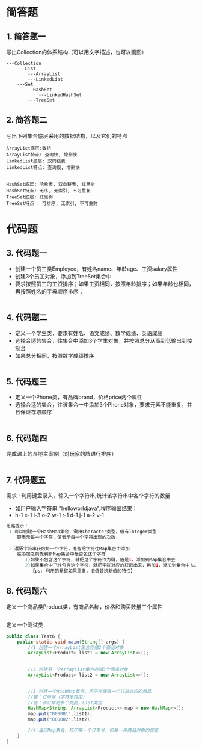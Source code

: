 

# 简答题

## 1. 简答题一

写出Collection的体系结构（可以用文字描述，也可以画图）

```
---Collection
    ---List
        ---ArrayList
        ---LinkedList
    ---Set
        --HashSet
            ---LinkedHashSet
        ---TreeSet

```



## 2. 简答题二

写出下列集合底层采用的数据结构，以及它们的特点

```properties
ArrayList底层:数组 
ArrayList特点: 查询快, 增删慢
LinkedList底层: 双向链表
LinkedList特点: 查询慢, 增删快


HashSet底层: 哈希表, 双向链表, 红黑树
HashSet特点: 无序, 无索引, 不可重复
TreeSet底层: 红黑树
TreeSet特点 : 可排序, 无索引, 不可重覅
```





# 代码题

## 3. 代码题一

- 创建一个员工类Employee，有姓名name、年龄age、工资salary属性
- 创建3个员工对象，添加到TreeSet集合中
- 要求按照员工的工资排序；如果工资相同，按照年龄排序；如果年龄也相同，再按照姓名的字典顺序排序；

```java

```

## 4. 代码题二

- 定义一个学生类，要求有姓名、语文成绩、数学成绩、英语成绩
- 选择合适的集合，往集合中添加3个学生对象，并按照总分从高到低输出到控制台
- 如果总分相同，按照数学成绩排序

```java

```



## 5. 代码题三

- 定义一个Phone类，有品牌brand，价格price两个属性
- 选择合适的集合，往该集合一中添加3个Phone对象，要求元素不能重复，并且保证存取顺序

```java

```



## 6. 代码题四

完成课上的斗地主案例（对玩家的牌进行排序）

```java

```



## 7. 代码题五

需求 :  利用键盘录入，输入一个字符串,统计该字符串中各个字符的数量 

- 如用户输入字符串:"helloworldjava",程序输出结果：
- h-1 e-1 l-3 o-2 w-1 r-1 d-1 j-1 a-2 v-1   

```java
思路提示：
 1.可以创建一个HashMap集合，键用Character类型，值有Integer类型	
 	键表示每一个字符，值表示每一个字符出现的次数
 	
 2.遍历字符串获取每一个字符，准备把字符往Map集合中添加
    在添加之前先判断Map集合中是否包这个字符
       1)如果不包含这个字符，就把这个字符作为键，值是1，添加到Map集合中去
       2)如果集合中已经包含这个字符，就把字符对应的获取出来，再加1，添加到集合中去。
         【ps: 利用的是键如果重复，旧值替换新值的特性】
```





## 8. 代码题六

定义一个商品类Product类，有商品名称，价格和购买数量三个属性

```java

```

定义一个测试类

```java
public class Test6 {
    public static void main(String[] args) {
        //1.创建一个ArrayList集合存储2个商品对象
        ArrayList<Product> list1 = new ArrayList<>();
       

        //2.创建另一个ArrayList集合存储3个商品对象
        ArrayList<Product> list2 = new ArrayList<>();
       

        //3.创建一个HashMap集合，用于存储每一个订单对应的商品
        //键：订单号（字符串类型）
        //值：该订单的多个商品，List类型
        HashMap<String, ArrayList<Product>> map = new HashMap<>();
        map.put("000001",list1);
        map.put("000002",list2);

        //4.遍历Map集合，打印每一个订单号，和每一件商品对象的信息
    }
}
```







